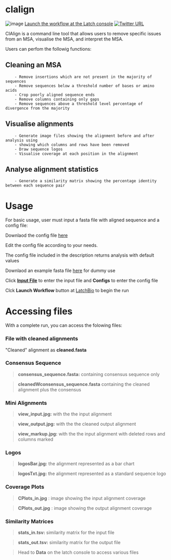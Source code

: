 # clalign
![image](https://user-images.githubusercontent.com/96872843/176043639-359d461a-2185-4f68-ae09-be005285ce16.png)
[Launch the workflow at the Latch console](https://console.latch.bio/explore/61353/info)
 [![Twitter URL](https://img.shields.io/twitter/url/https/twitter.com/ge_odette.svg?style=social&label=Follow%20%40ge_odette)](https://twitter.com/ge_odette)

CIAlign is a command line tool
    that allows users to remove specific issues from an MSA, visualise the MSA, and interpret the MSA.
    
Users can perfom the followig functions:
## Cleaning an MSA

        - Remove insertions which are not present in the majority of sequences
        - Remove sequences below a threshold number of bases or amino acids
        - Crop poorly aligned sequence ends
        - Remove columns containing only gaps
        - Remove sequences above a threshold level percentage of divergence from the majority
## Visualise alignments

        - Generate image files showing the alignment before and after analysis using 
        - showing which columns and rows have been removed
        - Draw sequence logos
        - Visualise coverage at each position in the alignment
        
## Analyse alignment statistics 

        - Generate a similarity matrix showing the percentage identity between each sequence pair 
        
# Usage 

For basic usage, user must input a fasta file with aligned sequence and a config file: 
       
Downlaod the config file [here](https://github.com/GeOdette/clalign/blob/ca26b2a208e83cb9ae25346d8c3a8c46c899ae48/my_configs.ini)
        
Edit the config file according to your needs. 
        
The config file included in the description returns analysis with default values
        
Downlaod an example fasta file [here](https://github.com/GeOdette/clalign/blob/ca26b2a208e83cb9ae25346d8c3a8c46c899ae48/data/example4.fasta) 
        for dummy use
        
Click [__Input File__](https://console.latch.bio/workflows/60653/parameters) to enter the input file and **Configs** to enter the config file

Clck **Launch Workflow** button at [LatchBio](https://console.latch.bio/se/) to begin the run
        
# Accessing files 

With a complete run, you can access the folowing files:

### File with cleaned alignments

"Cleaned" alignment as **cleaned.fasta** 

### Consensus Sequence
> **consensus_sequence.fasta:**   containing consensus sequence only

> **cleanedWconsensus_sequence.fasta**   containing the cleaned alignment plus the consensus

### Mini Alignments 

> **view_input.jpg:**  with the the input alignment

> **view_output.jpg:** with the  the cleaned output alignment

> **view_markup.jpg:** with the the input alignment with deleted rows and columns marked

### Logos 

> **logosBar.jpg:** the alignment represented as a bar chart

> **logosTxt.jpg:**  the alignment represented as a standard sequence logo 

### Coverage Plots 

> **CPlots_in.jpg** :   image showing the input alignment coverage

> **CPlots_out.jpg** :  image showing the output alignment coverage

### Similarity Matrices 

> **stats_in.tsv:** similarity matrix for the input file

> **stats_out.tsv:**    similarity matrix for the output file

> Head to **Data** on the latch console to access various files
